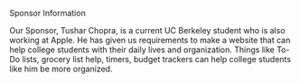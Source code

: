 Sponsor Information

Our Sponsor, Tushar Chopra, is a current UC Berkeley student who is also working at Apple. He has given us requirements to make a website that can help college students with their daily lives and organization. Things like To-Do lists, grocery list help, timers, budget trackers can help college students like him be more organized.
